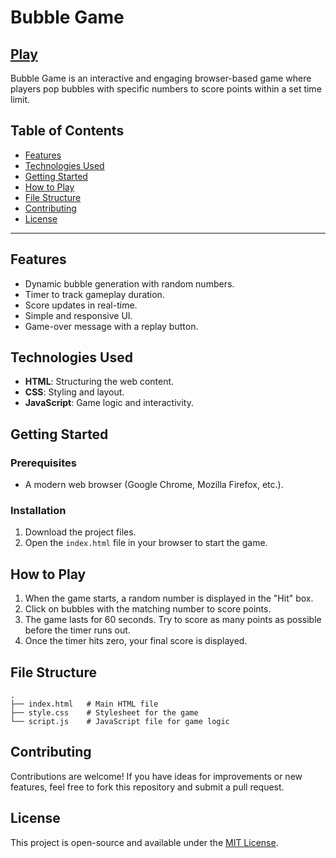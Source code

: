 # Bubble Game
## [Play]( https://sumitchouhan774.github.io/Bubble-Game/)

Bubble Game is an interactive and engaging browser-based game where players pop bubbles with specific numbers to score points within a set time limit.

## Table of Contents
- [Features](#features)
- [Technologies Used](#technologies-used)
- [Getting Started](#getting-started)
- [How to Play](#how-to-play)
- [File Structure](#file-structure)
- [Contributing](#contributing)
- [License](#license)

---

## Features
- Dynamic bubble generation with random numbers.
- Timer to track gameplay duration.
- Score updates in real-time.
- Simple and responsive UI.
- Game-over message with a replay button.

## Technologies Used
- **HTML**: Structuring the web content.
- **CSS**: Styling and layout.
- **JavaScript**: Game logic and interactivity.

## Getting Started

### Prerequisites
- A modern web browser (Google Chrome, Mozilla Firefox, etc.).

### Installation
1. Download the project files.
2. Open the `index.html` file in your browser to start the game.

## How to Play
1. When the game starts, a random number is displayed in the "Hit" box.
2. Click on bubbles with the matching number to score points.
3. The game lasts for 60 seconds. Try to score as many points as possible before the timer runs out.
4. Once the timer hits zero, your final score is displayed.

## File Structure
```plaintext
.
├── index.html   # Main HTML file
├── style.css    # Stylesheet for the game
└── script.js    # JavaScript file for game logic
```

## Contributing
Contributions are welcome! If you have ideas for improvements or new features, feel free to fork this repository and submit a pull request.

## License
This project is open-source and available under the [MIT License](LICENSE).
